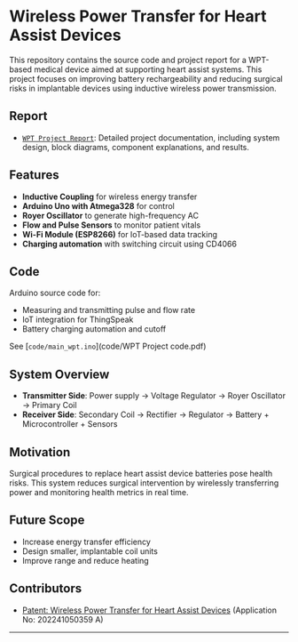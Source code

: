 # Wireless Power Transfer for Heart Assist Devices

This repository contains the source code and project report for a WPT-based medical device aimed at supporting heart assist systems. This project focuses on improving battery rechargeability and reducing surgical risks in implantable devices using inductive wireless power transmission.

## Report
- [`WPT Project Report`](docs/WPT%20Project%20report.pdf): Detailed project documentation, including system design, block diagrams, component explanations, and results.

## Features
- **Inductive Coupling** for wireless energy transfer
- **Arduino Uno with Atmega328** for control
- **Royer Oscillator** to generate high-frequency AC
- **Flow and Pulse Sensors** to monitor patient vitals
- **Wi-Fi Module (ESP8266)** for IoT-based data tracking
- **Charging automation** with switching circuit using CD4066

## Code
Arduino source code for:
- Measuring and transmitting pulse and flow rate
- IoT integration for ThingSpeak
- Battery charging automation and cutoff

See [`code/main_wpt.ino`](code/WPT Project code.pdf)

## System Overview

- **Transmitter Side**: Power supply → Voltage Regulator → Royer Oscillator → Primary Coil
- **Receiver Side**: Secondary Coil → Rectifier → Regulator → Battery + Microcontroller + Sensors

## Motivation
Surgical procedures to replace heart assist device batteries pose health risks. This system reduces surgical intervention by wirelessly transferring power and monitoring health metrics in real time.

## Future Scope
- Increase energy transfer efficiency
- Design smaller, implantable coil units
- Improve range and reduce heating

## Contributors
- [Patent: Wireless Power Transfer for Heart Assist Devices](https://ipindiaservices.gov.in/publicsearch) (Application No: 202241050359 A)

---


